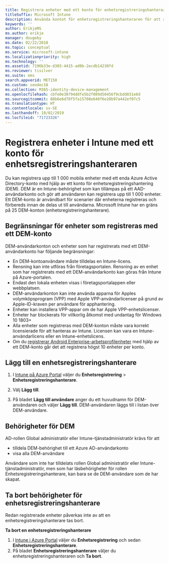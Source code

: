 ```yaml
---
title: Registrera enheter med ett konto för enhetsregistreringshanteraren
titleSuffix: Microsoft Intune
description: Använda kontot för enhetsregistreringshanteraren för att registrera flera enheter i Intune.
keywords: ''
author: ErikjeMS
ms.author: erikje
manager: dougeby
ms.date: 02/22/2018
ms.topic: conceptual
ms.service: microsoft-intune
ms.localizationpriority: high
ms.technology: ''
ms.assetid: 7196b33e-d303-4415-ad0b-2ecdb14230fd
ms.reviewer: tisilver
ms.suite: ems
search.appverid: MET150
ms.custom: seodec18
ms.collection: M365-identity-device-management
ms.openlocfilehash: cbfe0e30794ddfe5b2f089d50456f9cbdd031e6d
ms.sourcegitcommit: 88b6e6d70f5fa15708e640f6e20b97a442ef07c5
ms.translationtype: HT
ms.contentlocale: sv-SE
ms.lasthandoff: 10/02/2019
ms.locfileid: "71723326"
---
```

# <a name="enroll-devices-in-intune-by-using-a-device-enrollment-manager-account"></a>Registrera enheter i Intune med ett konto för enhetsregistreringshanteraren

Du kan registrera upp till 1 000 mobila enheter med ett enda Azure Active Directory-konto med hjälp av ett konto för enhetsregistreringshantering (DEM). DEM är en Intune-behörighet som kan tillämpas på ett AAD-användarkonto och gör att användaren kan registrera upp till 1 000 enheter. Ett DEM-konto är användbart för scenarier där enheterna registreras och förbereds innan de delas ut till användarna. Microsoft Intune har en gräns på 25 DEM-konton (enhetsregistreringshanterare).

## <a name="limitations-of-devices-that-are-enrolled-with-a-dem-account"></a>Begränsningar för enheter som registreras med ett DEM-konto

DEM-användarkonton och enheter som har registrerats med ett DEM-användarkonto har följande begränsningar:

- En DEM-kontoanvändare måste tilldelas en Intune-licens.
- Rensning kan inte utföras från företagsportalen. Rensning av en enhet som har registrerats med ett DEM-användarkonto kan göras från Intune på Azure-portalen.
- Endast den lokala enheten visas i företagsportalappen eller webbplatsen.
- DEM-användarkonton kan inte använda apparna för Apples volymköpsprogram (VPP) med Apple VPP-användarlicenser på grund av Apple-ID-kraven per användare för apphantering.
- Enheter kan installera VPP-appar om de har Apple VPP-enhetslicenser.
- Enheter har blockerats för villkorlig åtkomst med undantag för Windows 10 1803+
- Alla enheter som registreras med DEM-konton måste vara korrekt licensierade för att hanteras av Intune. Licensen kan vara en Intune-användarlicens eller en Intune-enhetslicens.
- Om du [registrerar Android Enterprise-arbetsprofilenheter](android-work-profile-enroll.md) med hjälp av ett DEM-konto går det att registrera högst 10 enheter per konto.


## <a name="add-a-device-enrollment-manager"></a>Lägg till en enhetsregistreringshanterare

1. I [Intune på Azure Portal](https://aka.ms/intuneportal) väljer du **Enhetsregistrering** > **Enhetsregistreringshanterare**.

2. Välj **Lägg till**.

3. På bladet **Lägg till användare** anger du ett huvudnamn för DEM-användaren och väljer **Lägg till**. DEM-användaren läggs till i listan över DEM-användare.

## <a name="permissions-for-dem"></a>Behörigheter för DEM

AD-rollen Global administratör eller Intune-tjänstadministratör krävs för att
- tilldela DEM-behörighet till ett Azure AD-användarkonto
- visa alla DEM-användare

Användare som inte har tilldelats rollen Global administratör eller Intune-tjänstadministratör, men som har läsbehörigheter för rollen Enhetsregistreringshanterare, kan bara se de DEM-användare som de har skapat.


## <a name="remove-device-enrollment-manager-permissions"></a>Ta bort behörigheter för enhetsregistreringshanterare

Redan registrerade enheter påverkas inte av att en enhetsregistreringshanterare tas bort.

**Ta bort en enhetsregistreringshanterare**

1. I [Intune i Azure Portal](https://aka.ms/intuneportal) väljer du **Enhetsregistrering** och sedan **Enhetsregistreringshanterare**.
2. På bladet **Enhetsregistreringshanterare** väljer du enhetsregistreringshanteraren och **Ta bort**.

